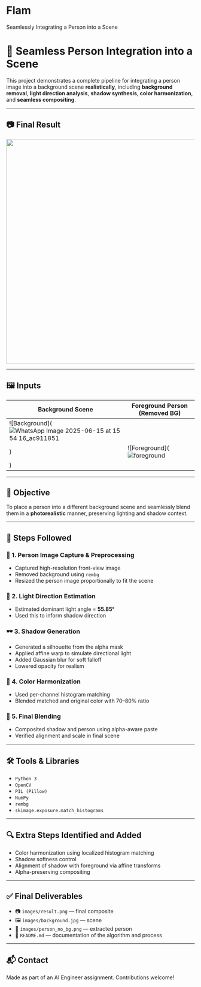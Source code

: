 # Flam
 Seamlessly Integrating a Person into a Scene
# 🧠 Seamless Person Integration into a Scene

This project demonstrates a complete pipeline for integrating a person image into a background scene **realistically**, including **background removal**, **light direction analysis**, **shadow synthesis**, **color harmonization**, and **seamless compositing**.

---

## 📷 Final Result

<p align="center">
  <img src="![result](https://github.com/user-attachments/assets/a36e5d94-7ff8-489a-9e43-0fa9f3f7b755)
" width="600">
</p>

---

## 🖼️ Inputs

| Background Scene                         | Foreground Person (Removed BG)       |
|------------------------------------------|--------------------------------------|
| ![Background](![WhatsApp Image 2025-06-15 at 15 54 16_ac911851](https://github.com/user-attachments/assets/8bc8865b-7e85-40b2-ba8f-1c7973fcee9b)
)     | ![Foreground](![foreground](https://github.com/user-attachments/assets/9c9d0feb-d429-419c-a8aa-abf553722a0c)
) |

---

## 🎯 Objective

To place a person into a different background scene and seamlessly blend them in a **photorealistic** manner, preserving lighting and shadow context.

---

## 📌 Steps Followed

### 🧩 1. Person Image Capture & Preprocessing
- Captured high-resolution front-view image
- Removed background using `rembg`
- Resized the person image proportionally to fit the scene

### 🔦 2. Light Direction Estimation
- Estimated dominant light angle = **55.85°**
- Used this to inform shadow direction

### 🕶️ 3. Shadow Generation
- Generated a silhouette from the alpha mask
- Applied affine warp to simulate directional light
- Added Gaussian blur for soft falloff
- Lowered opacity for realism

### 🎨 4. Color Harmonization
- Used per-channel histogram matching
- Blended matched and original color with 70–80% ratio

### 🧵 5. Final Blending
- Composited shadow and person using alpha-aware paste
- Verified alignment and scale in final scene

---

## 🛠️ Tools & Libraries

- `Python 3`
- `OpenCV`
- `PIL (Pillow)`
- `NumPy`
- `rembg`
- `skimage.exposure.match_histograms`

---

## 🔍 Extra Steps Identified and Added

- Color harmonization using localized histogram matching
- Shadow softness control
- Alignment of shadow with foreground via affine transforms
- Alpha-preserving compositing

---

## ✅ Final Deliverables

- 📷 `images/result.png` — final composite
- 🖼️ `images/background.jpg` — scene
- 👤 `images/person_no_bg.png` — extracted person
- 📄 `README.md` — documentation of the algorithm and process

---

## 📬 Contact

Made as part of an AI Engineer assignment. Contributions welcome!
